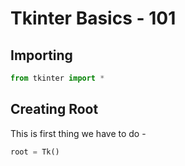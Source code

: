# Tkinter Basics - 101

## Importing

```python
from tkinter import *
```

## Creating Root

This is first thing we have to do - 

```python
root = Tk() 
```
